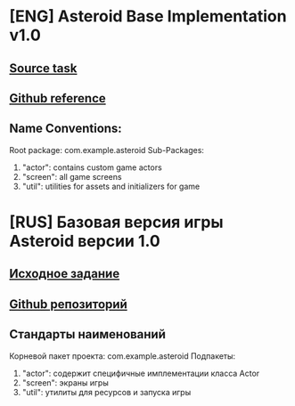 # [ENG] Asteroid Base Implementation v1.0
## [Source task](./Game_Developer_тестовое_задание(1)(1).pdf)
## [Github reference](https://github.com/ansvir/java-developer-test-asvirepa)
## Name Conventions:
Root package: com.example.asteroid
Sub-Packages:
1) "actor": contains custom game actors
2) "screen": all game screens
3) "util": utilities for assets and initializers for game
# [RUS] Базовая версия игры Asteroid версии 1.0
## [Исходное задание](./Game_Developer_тестовое_задание(1)(1).pdf)
## [Github репозиторий](https://github.com/ansvir/java-developer-test-asvirepa)
## Стандарты наименований
Корневой пакет проекта: com.example.asteroid
Подпакеты:
1) "actor": содержит специфичные имплементации класса Actor
2) "screen": экраны игры
3) "util": утилиты для ресурсов и запуска игры